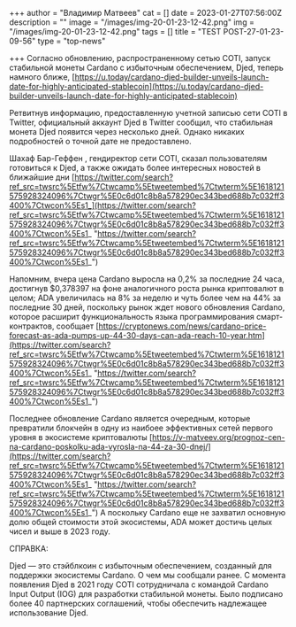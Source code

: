 +++
author = "Владимир Матвеев"
cat = []
date = 2023-01-27T07:56:00Z
description = ""
image = "/images/img-20-01-23-12-42.png"
img = "/images/img-20-01-23-12-42.png"
tags = []
title = "TEST POST-27-01-23-09-56"
type = "top-news"

+++
Согласно обновлению, распространенному сетью COTI, запуск стабильной монеты Cardano с избыточным обеспечением, Djed, теперь намного ближе, [https://u.today/cardano-djed-builder-unveils-launch-date-for-highly-anticipated-stablecoin](https://u.today/cardano-djed-builder-unveils-launch-date-for-highly-anticipated-stablecoin)

Ретвитнув информацию, предоставленную учетной записью сети COTI в Twitter, официальный аккаунт Djed в Twitter сообщил, что стабильная монета Djed появится через несколько дней. Однако никаких подробностей о точной дате не предоставлено.

Шахаф Бар-Геффен , гендиректор сети COTI, сказал пользователям готовиться к Djed, а также ожидать более интересных новостей в ближайшие дни [https://twitter.com/search?ref_src=twsrc%5Etfw%7Ctwcamp%5Etweetembed%7Ctwterm%5E1618121575928324096%7Ctwgr%5E0c6d01c8b8a578290ec343bed688b7c032ff3400%7Ctwcon%5Es1_](https://twitter.com/search?ref_src=twsrc%5Etfw%7Ctwcamp%5Etweetembed%7Ctwterm%5E1618121575928324096%7Ctwgr%5E0c6d01c8b8a578290ec343bed688b7c032ff3400%7Ctwcon%5Es1_ "https://twitter.com/search?ref_src=twsrc%5Etfw%7Ctwcamp%5Etweetembed%7Ctwterm%5E1618121575928324096%7Ctwgr%5E0c6d01c8b8a578290ec343bed688b7c032ff3400%7Ctwcon%5Es1_")

Напомним, вчера цена Cardano выросла на 0,2% за последние 24 часа, достигнув $0,378397 на фоне аналогичного роста рынка криптовалют в целом; ADA увеличилась на 8% за неделю и чуть более чем на 44% за последние 30 дней, поскольку рынок ждет нового обновления Cardano, которое расширит функциональность языка программирования смарт-контрактов, сообщает [https://cryptonews.com/news/cardano-price-forecast-as-ada-pumps-up-44-30-days-can-ada-reach-10-year.htm](https://twitter.com/search?ref_src=twsrc%5Etfw%7Ctwcamp%5Etweetembed%7Ctwterm%5E1618121575928324096%7Ctwgr%5E0c6d01c8b8a578290ec343bed688b7c032ff3400%7Ctwcon%5Es1_ "https://twitter.com/search?ref_src=twsrc%5Etfw%7Ctwcamp%5Etweetembed%7Ctwterm%5E1618121575928324096%7Ctwgr%5E0c6d01c8b8a578290ec343bed688b7c032ff3400%7Ctwcon%5Es1_")

Последнее обновление Cardano является очередным, которые превратили блокчейн в одну из наибоее эффективных сетей первого уровня в экосистеме криптовалюты [https://v-matveev.org/prognoz-cen-na-cardano-poskolku-ada-vyrosla-na-44-za-30-dnej/](https://twitter.com/search?ref_src=twsrc%5Etfw%7Ctwcamp%5Etweetembed%7Ctwterm%5E1618121575928324096%7Ctwgr%5E0c6d01c8b8a578290ec343bed688b7c032ff3400%7Ctwcon%5Es1_ "https://twitter.com/search?ref_src=twsrc%5Etfw%7Ctwcamp%5Etweetembed%7Ctwterm%5E1618121575928324096%7Ctwgr%5E0c6d01c8b8a578290ec343bed688b7c032ff3400%7Ctwcon%5Es1_") А поскольку Cardano еще не захватил основную долю общей стоимости этой экосистемы, ADA может достичь целых чисел и выше в 2023 году.

СПРАВКА:

Djed — это стэйблкоин с избыточным обеспечением, созданный для поддержки экосистемы Cardano. О чем мы сообщали ранее. С момента появления Djed в 2021 году COTI сотрудничала с командой Cardano Input Output (IOG) для разработки стабильной монеты. Было подписано более 40 партнерских соглашений, чтобы обеспечить надлежащее использование Djed.